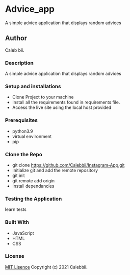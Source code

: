 # Advice_app
A simple advice application that displays random advices
## Author
Caleb bii.
### Description
A simple advice application that displays random advices
### Setup and installations
* Clone Project to your machine
* Install all the requirements found in requirements file.
* Access the live site using the local host provided 
### Prerequisites
* python3.9  
* virtual environment
* pip 
### Clone the Repo 
* git clone https://github.com/Calebbii/Instagram-App.git
* Initialize git and add the remote repository
* git init
* git remote add origin <your-repository-url>
* Install dependancies

### Testing the Application
learn tests

### Built With 
* JavaScript
* HTML
* CSS
### License
[MIT Lisence](https://github.com/Calebbii/Instagram-App/blob/master/LICENSE) Copyright (c) 2021 Calebbii.

